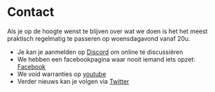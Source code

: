 # Contact

Als je op de hoogte wenst te blijven over wat we doen is het het meest praktisch regelmatig te passeren op woensdagavond vanaf 20u.

- Je kan je aanmelden op [Discord](https://discord.gg/GBusbQyXhH) om online te discussiëren
- We hebben een facebookpagina waar nooit iemand iets opzet: [Facebook](https://www.facebook.com/voidwarranties/)
- We void warranties op [youtube](https://www.youtube.com/wevoidwarrantiesbe)
- Verder nieuws kan je volgen via [Twitter](https://www.twitter.com/voidwarranties)

